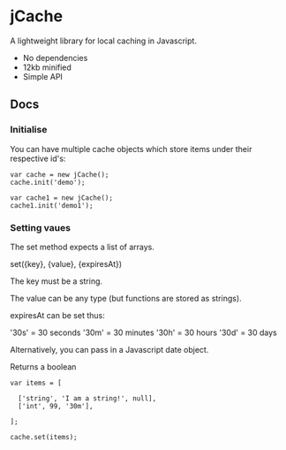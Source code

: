 # jCache

A lightweight library for local caching in Javascript.

- No dependencies
- 12kb minified
- Simple API

## Docs

### Initialise

You can have multiple cache objects which store items under their respective id's:

```
var cache = new jCache();
cache.init('demo');

var cache1 = new jCache();
cache1.init('demo1');
```

### Setting vaues

The set method expects a list of arrays.

set({key}, {value}, {expiresAt})

The key must be a string.

The value can be any type (but functions are stored as strings).

expiresAt can be set thus:

  '30s' = 30 seconds
  '30m' = 30 minutes
  '30h' = 30 hours
  '30d' = 30 days
 
 Alternatively, you can pass in a Javascript date object.

Returns a boolean

```
var items = [

  ['string', 'I am a string!', null],
  ['int', 99, '30m'],

];

cache.set(items);
```
